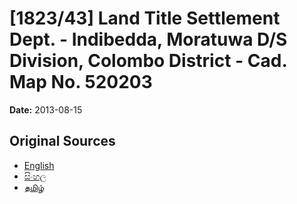# [1823/43] Land Title Settlement Dept. - Indibedda, Moratuwa D/S Division, Colombo District - Cad. Map No. 520203

**Date:** 2013-08-15

## Original Sources

- [English](https://documents.gov.lk/view/extra-gazettes/2013/8/1823-43_E.pdf)
- [සිංහල](https://documents.gov.lk/view/extra-gazettes/2013/8/1823-43_S.pdf)
- [தமிழ்](https://documents.gov.lk/view/extra-gazettes/2013/8/1823-43_T.pdf)

